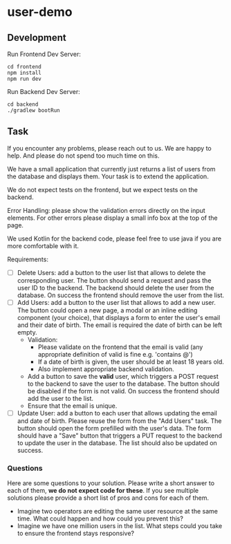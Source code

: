 # user-demo

## Development

Run Frontend Dev Server:

```
cd frontend
npm install
npm run dev
```

Run Backend Dev Server:

```
cd backend
./gradlew bootRun
```

## Task

If you encounter any problems, please reach out to us. We are happy to help. And please do not spend too much time on this.

We have a small application that currently just returns a list of users from the database and displays them.
Your task is to extend the application.

We do not expect tests on the frontend, but we expect tests on the backend.

Error Handling: please show the validation errors directly on the input elements. For other errors please display a small
info box at the top of the page.

We used Kotlin for the backend code, please feel free to use java if you are more comfortable with it.

Requirements:

- [ ] Delete Users: add a button to the user list that allows to delete the corresponding user. The button should
      send a request and pass the user ID to the backend. The backend should delete the user from the database.
      On success the frontend should remove the user from the list.
- [ ] Add Users: add a button to the user list that allows to add a new user. The button could open a new page, a modal
      or an inline editing component (your choice), that displays a form to enter the user's email and their
      date of birth. The email is required the date of birth can be left empty.
    - Validation:
      - Please validate on the frontend that the email is valid (any appropriate definition of valid is fine e.g. 'contains @')
      - If a date of birth is given, the user should be at least 18 years old.
      - Also implement appropriate backend validation.
    - Add a button to save the **valid** user, which triggers a POST request to the backend to save the user to the database.
      The button should be disabled if the form is not valid.
      On success the frontend should add the user to the list.
    - Ensure that the email is unique.
- [ ] Update User: add a button to each user that allows updating the email and date of birth. Please reuse the form
      from the "Add Users" task. The button should open the form prefilled with the user's data. The form should have a
      "Save" button that triggers a PUT request to the backend to update the user in the database. The list should also
      be updated on success.

### Questions

Here are some questions to your solution. Please write a short answer to each of them, **we do not expect code for these**.
If you see multiple solutions please provide a short list of pros and cons for each of them.

- Imagine two operators are editing the same user resource at the same time. What could happen and how could you prevent this?
- Imagine we have one million users in the list. What steps could you take to ensure the frontend stays responsive?
     